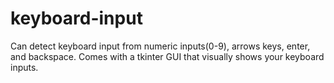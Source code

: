 # keyboard-input
Can detect keyboard input from numeric inputs(0-9), arrows keys, enter, and backspace. Comes with a tkinter GUI that visually shows your keyboard inputs.
